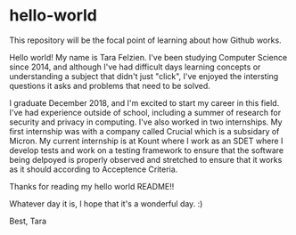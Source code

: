 # hello-world
This repository will be the focal point of learning about how Github works.

Hello world!
My name is Tara Felzien. I've been studying Computer Science since 2014, and although I've had difficult days learning concepts or understanding a subject that didn't just "click", I've enjoyed the intersting questions it asks and problems that need to be solved.

I graduate December 2018, and I'm excited to start my career in this field. I've had experience outside of school, including a summer of research for security and privacy in computing. I've also worked in two internships.  My first internship was with a company called Crucial which is a subsidary of Micron.  My current internship is at Kount where I work as an SDET where I develop tests and work on a testing framework to ensure that the software being delpoyed is properly observed and stretched to ensure that it works as it should according to Acceptence Criteria.

Thanks for reading my hello world README!! 

Whatever day it is, I hope that it's a wonderful day. :)

Best,
Tara
